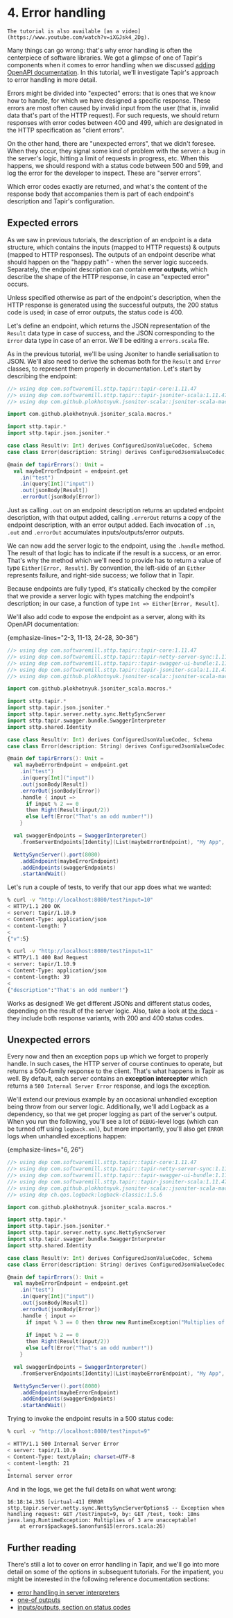 # 4. Error handling

```{note}
The tutorial is also available [as a video](https://www.youtube.com/watch?v=iXGJsk4_2Dg).
```

Many things can go wrong: that's why error handling is often the centerpiece of software libraries. We got a glimpse of 
one of Tapir's components when it comes to error handling when we discussed 
[adding OpenAPI documentation](02_openapi_docs.md). In this tutorial, we'll investigate Tapir's approach to error 
handling in more detail.

Errors might be divided into "expected" errors: that is ones that we know how to handle, for which we have designed a 
specific response. These errors are most often caused by invalid input from the user (that is, invalid data that's part 
of the HTTP request). For such requests, we should return responses with error codes between 400 and 499, which are 
designated in the HTTP specification as "client errors".

On the other hand, there are "unexpected errors", that we didn't foresee. When they occur, they signal some kind of 
problem with the server: a bug in the server's logic, hitting a limit of requests in progress, etc. When this 
happens, we should respond with a status code between 500 and 599, and log the error for the developer to inspect. These 
are "server errors".

Which error codes exactly are returned, and what's the content of the response body that accompanies them is part of
each endpoint's description and Tapir's configuration. 

## Expected errors

As we saw in previous tutorials, the description of an endpoint is a data structure, which contains the inputs (mapped
to HTTP requests) & outputs (mapped to HTTP responses). The outputs of an endpoint describe what should happen on the
"happy path" - when the server logic succeeds. Separately, the endpoint description can contain **error outputs**, which
describe the shape of the HTTP response, in case an "expected error" occurs.

Unless specified otherwise as part of the endpoint's description, when the HTTP response is generated using the
successful outputs, the 200 status code is used; in case of error outputs, the status code is 400.

Let's define an endpoint, which returns the JSON representation of the `Result` data type in case of success, and
the JSON corresponding to the `Error` data type in case of an error. We'll be editing a `errors.scala` file. 

As in the previous tutorial, we'll be using Jsoniter to handle serialisation to JSON. We'll also need to derive the
schemas both for the `Result` and `Error` classes, to represent them properly in documentation. Let's start by 
describing the endpoint:

```scala
//> using dep com.softwaremill.sttp.tapir::tapir-core:1.11.47
//> using dep com.softwaremill.sttp.tapir::tapir-jsoniter-scala:1.11.47
//> using dep com.github.plokhotnyuk.jsoniter-scala::jsoniter-scala-macros:2.30.1

import com.github.plokhotnyuk.jsoniter_scala.macros.* 

import sttp.tapir.*
import sttp.tapir.json.jsoniter.* 

case class Result(v: Int) derives ConfiguredJsonValueCodec, Schema
case class Error(description: String) derives ConfiguredJsonValueCodec, Schema

@main def tapirErrors(): Unit = 
  val maybeErrorEndpoint = endpoint.get
    .in("test")
    .in(query[Int]("input"))
    .out(jsonBody[Result])
    .errorOut(jsonBody[Error])
```

Just as calling `.out` on an endpoint description returns an updated endpoint description, with that output added,
calling `.errorOut` returns a copy of the endpoint description, with an error output added. Each invocation of `.in`, 
`.out` and `.errorOut` accumulates inputs/outputs/error outputs.

We can now add the server logic to the endpoint, using the `.handle` method. The result of that logic has to indicate
if the result is a success, or an error. That's why the method which we'll need to provide has to return a value of type 
`Either[Error, Result]`. By convention, the left-side of an `Either` represents failure, and right-side success; we 
follow that in Tapir.

Because endpoints are fully typed, it's statically checked by the compiler that we provide a server logic with types
matching the endpoint's description; in our case, a function of type `Int => Either[Error, Result]`.

We'll also add code to expose the endpoint as a server, along with its OpenAPI documentation:

{emphasize-lines="2-3, 11-13, 24-28, 30-36"}
```scala
//> using dep com.softwaremill.sttp.tapir::tapir-core:1.11.47
//> using dep com.softwaremill.sttp.tapir::tapir-netty-server-sync:1.11.47
//> using dep com.softwaremill.sttp.tapir::tapir-swagger-ui-bundle:1.11.47
//> using dep com.softwaremill.sttp.tapir::tapir-jsoniter-scala:1.11.47
//> using dep com.github.plokhotnyuk.jsoniter-scala::jsoniter-scala-macros:2.30.1

import com.github.plokhotnyuk.jsoniter_scala.macros.* 

import sttp.tapir.*
import sttp.tapir.json.jsoniter.*
import sttp.tapir.server.netty.sync.NettySyncServer
import sttp.tapir.swagger.bundle.SwaggerInterpreter
import sttp.shared.Identity

case class Result(v: Int) derives ConfiguredJsonValueCodec, Schema
case class Error(description: String) derives ConfiguredJsonValueCodec, Schema

@main def tapirErrors(): Unit = 
  val maybeErrorEndpoint = endpoint.get
    .in("test")
    .in(query[Int]("input"))
    .out(jsonBody[Result])
    .errorOut(jsonBody[Error])
    .handle { input =>
      if input % 2 == 0
      then Right(Result(input/2))
      else Left(Error("That's an odd number!"))
    }

  val swaggerEndpoints = SwaggerInterpreter()
    .fromServerEndpoints[Identity](List(maybeErrorEndpoint), "My App", "1.0")

  NettySyncServer().port(8080)
    .addEndpoint(maybeErrorEndpoint)
    .addEndpoints(swaggerEndpoints)
    .startAndWait()
```

Let's run a couple of tests, to verify that our app does what we wanted:

```bash
% curl -v "http://localhost:8080/test?input=10"
< HTTP/1.1 200 OK
< server: tapir/1.10.9
< Content-Type: application/json
< content-length: 7
<
{"v":5}

% curl -v "http://localhost:8080/test?input=11"
< HTTP/1.1 400 Bad Request
< server: tapir/1.10.9
< Content-Type: application/json
< content-length: 39
<
{"description":"That's an odd number!"}
```

Works as designed! We get different JSONs and different status codes, depending on the result of the server logic.
Also, take a look at [the docs](http://localhost:8080/docs) - they include both response variants, with 200 and 400 
status codes.

## Unexpected errors

Every now and then an exception pops up which we forget to properly handle. In such cases, the HTTP server of course
continues to operate, but returns a 500-family response to the client. That's what happens in Tapir as well. By default,
each server contains an **exception interceptor** which returns a `500 Internal Server Error` response, and logs the
exception.

We'll extend our previous example by an occasional unhandled exception being throw from our server logic. Additionally,
we'll add Logback as a dependency, so that we get proper logging as part of the server's output. When you run the 
following, you'll see a lot of `DEBUG`-level logs (which can be turned off using `logback.xml`), but more importantly,
you'll also get `ERROR` logs when unhandled exceptions happen:

{emphasize-lines="6, 26"}
```scala
//> using dep com.softwaremill.sttp.tapir::tapir-core:1.11.47
//> using dep com.softwaremill.sttp.tapir::tapir-netty-server-sync:1.11.47
//> using dep com.softwaremill.sttp.tapir::tapir-swagger-ui-bundle:1.11.47
//> using dep com.softwaremill.sttp.tapir::tapir-jsoniter-scala:1.11.47
//> using dep com.github.plokhotnyuk.jsoniter-scala::jsoniter-scala-macros:2.30.1
//> using dep ch.qos.logback:logback-classic:1.5.6

import com.github.plokhotnyuk.jsoniter_scala.macros.* 

import sttp.tapir.*
import sttp.tapir.json.jsoniter.*
import sttp.tapir.server.netty.sync.NettySyncServer
import sttp.tapir.swagger.bundle.SwaggerInterpreter
import sttp.shared.Identity

case class Result(v: Int) derives ConfiguredJsonValueCodec, Schema
case class Error(description: String) derives ConfiguredJsonValueCodec, Schema

@main def tapirErrors(): Unit = 
  val maybeErrorEndpoint = endpoint.get
    .in("test")
    .in(query[Int]("input"))
    .out(jsonBody[Result])
    .errorOut(jsonBody[Error])
    .handle { input =>
      if input % 3 == 0 then throw new RuntimeException("Multiplies of 3 are unacceptable!")
      
      if input % 2 == 0
      then Right(Result(input/2))
      else Left(Error("That's an odd number!"))
    }

  val swaggerEndpoints = SwaggerInterpreter()
    .fromServerEndpoints[Identity](List(maybeErrorEndpoint), "My App", "1.0")

  NettySyncServer().port(8080)
    .addEndpoint(maybeErrorEndpoint)
    .addEndpoints(swaggerEndpoints)
    .startAndWait()
```

Trying to invoke the endpoint results in a 500 status code:

```bash
% curl -v "http://localhost:8080/test?input=9"

< HTTP/1.1 500 Internal Server Error
< server: tapir/1.10.9
< Content-Type: text/plain; charset=UTF-8
< content-length: 21
<
Internal server error
```

And in the logs, we get the full details on what went wrong:

```
16:18:14.355 [virtual-41] ERROR sttp.tapir.server.netty.sync.NettySyncServerOptions$ -- Exception when handling request: GET /test?input=9, by: GET /test, took: 18ms
java.lang.RuntimeException: Multiplies of 3 are unacceptable!
	at errors$package$.$anonfun$15(errors.scala:26)
```

## Further reading

There's still a lot to cover on error handling in Tapir, and we'll go into more detail on some of the options in 
subsequent tutorials. For the impatient, you might be interested in the following reference documentation sections:

* [error handling in server interpreters](../server/errors.md)
* [one-of outputs](../endpoint/oneof.md)
* [inputs/outputs, section on status codes](../endpoint/ios.md)
